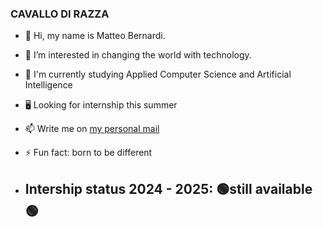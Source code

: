 ### CAVALLO DI RAZZA
- 👋 Hi, my name is Matteo Bernardi.
- 👀 I’m interested in changing the world with technology.
- 🌱 I'm currently studying Applied Computer Science and Artificial Intelligence
- 🖥️ Looking for internship this summer
- 📫 Write me on [my personal mail](mailto:matteo.bernardi.intership@gmail.com)
- ⚡ Fun fact: born to be different

- ## Intership status 2024 - 2025: 🟢still available🟢

<!---
matteoprogramming/matteoprogramming is a ✨ special ✨ repository because its `README.md` (this file) appears on your GitHub profile.
You can click the Preview link to take a look at your changes.
--->
